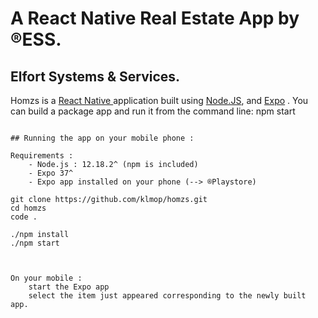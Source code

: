 # A React Native Real Estate App by ®️ESS. 
##  Elfort Systems & Services.


Homzs is a [React Native ](https://reactnative.dev/) application built using [Node.JS](https://nodejs.org/fr/), and [Expo](https://expo.io/) . You can build a package app and run it from the command line: npm start


```
    
## Running the app on your mobile phone :

Requirements : 
    - Node.js : 12.18.2^ (npm is included)
    - Expo 37^
    - Expo app installed on your phone (--> ®️Playstore)

git clone https://github.com/klmop/homzs.git
cd homzs
code .

./npm install
./npm start



On your mobile : 
    start the Expo app
    select the item just appeared corresponding to the newly built app.



